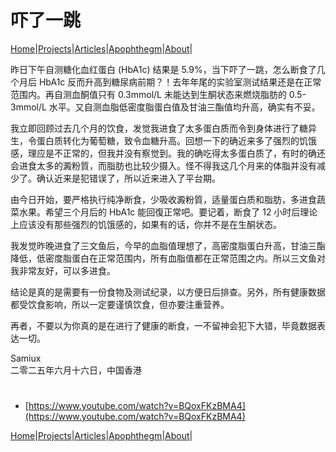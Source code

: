 # 吓了一跳

[Home](/README.md)|[Projects](/projects.md)|[Articles](/articles.md)|[Apophthegm](/apophthegm.md)|[About](/about.md)|

昨日下午自测糖化血红蛋白 (HbA1c) 结果是 5.9%，当下吓了一跳，怎么断食了几个月后 HbA1c 反而升高到糖尿病前期？！去年年尾的实验室测试结果还是在正常范围内。再自测血酮值只有 0.3mmol/L 未能达到生酮状态来燃烧脂肪的 0.5-3mmol/L 水平。又自测血脂低密度脂蛋白值及甘油三酯值均升高，确实有不妥。

我立即回顾过去几个月的饮食，发觉我进食了太多蛋白质而令到身体进行了糖异生，令蛋白质转化为葡萄糖，致令血糖升高。回想一下的确近来多了强烈的饥饿感，理应是不正常的，但我并没有察觉到。我的确吃得太多蛋白质了，有时的确还会进食太多的澱粉質，而脂肪也比较少摄入。怪不得我这几个月来的体脂并没有减少了。确认近来是犯错误了，所以近来进入了平台期。

由今日开始，要严格执行纯净断食，少吸收澱粉質，适量蛋白质和脂肪，多进食蔬菜水果。希望三个月后的 HbA1c 能回復正常吧。要记着，断食了 12 小时后理论上应该没有那些强烈的饥饿感的，如果有的话，你并不是在生酮状态。

我发觉昨晚进食了三文鱼后，今早的血脂值理想了，高密度脂蛋白升高，甘油三酯降低，低密度脂蛋白在正常范围内，所有血脂值都在正常范围之内。所以三文鱼对我非常友好，可以多进食。

结论是真的是需要有一份食物及测试纪录，以方便日后排查。另外，所有健康数据都受饮食影响，所以一定要谨慎饮食，但亦要注重营养。

再者，不要以为你真的是在进行了健康的断食，一不留神会犯下大错，毕竟数据表达一切。

Samiux    
二零二五年六月十六日，中国香港    

# 
- [https://www.youtube.com/watch?v=BQoxFKzBMA4](https://www.youtube.com/watch?v=BQoxFKzBMA4)

[Home](/README.md)|[Projects](/projects.md)|[Articles](/articles.md)|[Apophthegm](/apophthegm.md)|[About](/about.md)|
